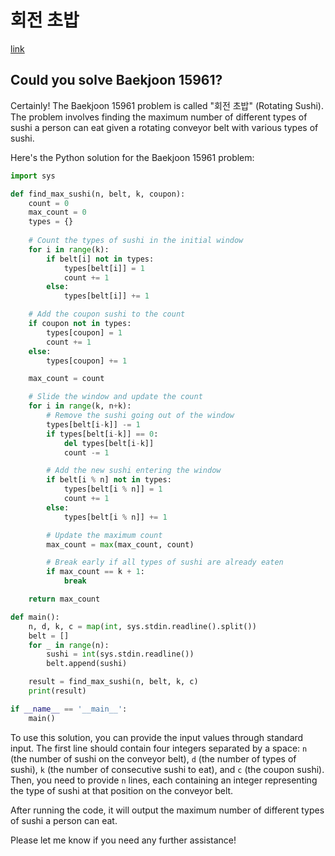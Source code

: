# 회전 초밥 

[link](https://www.acmicpc.net/problem/15961)

## Could you solve Baekjoon 15961?

Certainly! The Baekjoon 15961 problem is called "회전 초밥" (Rotating Sushi). The problem involves finding the maximum number of different types of sushi a person can eat given a rotating conveyor belt with various types of sushi.

Here's the Python solution for the Baekjoon 15961 problem:

```python
import sys

def find_max_sushi(n, belt, k, coupon):
    count = 0
    max_count = 0
    types = {}
    
    # Count the types of sushi in the initial window
    for i in range(k):
        if belt[i] not in types:
            types[belt[i]] = 1
            count += 1
        else:
            types[belt[i]] += 1

    # Add the coupon sushi to the count
    if coupon not in types:
        types[coupon] = 1
        count += 1
    else:
        types[coupon] += 1

    max_count = count

    # Slide the window and update the count
    for i in range(k, n+k):
        # Remove the sushi going out of the window
        types[belt[i-k]] -= 1
        if types[belt[i-k]] == 0:
            del types[belt[i-k]]
            count -= 1

        # Add the new sushi entering the window
        if belt[i % n] not in types:
            types[belt[i % n]] = 1
            count += 1
        else:
            types[belt[i % n]] += 1

        # Update the maximum count
        max_count = max(max_count, count)

        # Break early if all types of sushi are already eaten
        if max_count == k + 1:
            break

    return max_count

def main():
    n, d, k, c = map(int, sys.stdin.readline().split())
    belt = []
    for _ in range(n):
        sushi = int(sys.stdin.readline())
        belt.append(sushi)

    result = find_max_sushi(n, belt, k, c)
    print(result)

if __name__ == '__main__':
    main()
```

To use this solution, you can provide the input values through standard input. The first line should contain four integers separated by a space: `n` (the number of sushi on the conveyor belt), `d` (the number of types of sushi), `k` (the number of consecutive sushi to eat), and `c` (the coupon sushi). Then, you need to provide `n` lines, each containing an integer representing the type of sushi at that position on the conveyor belt.

After running the code, it will output the maximum number of different types of sushi a person can eat.

Please let me know if you need any further assistance!
